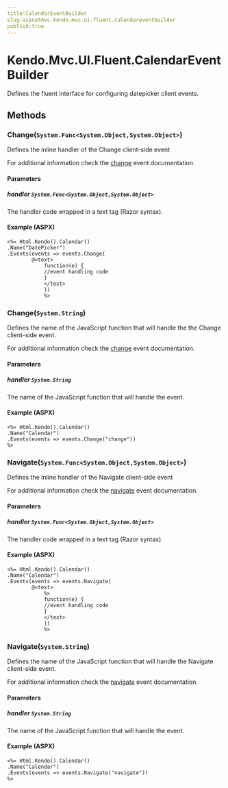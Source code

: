 ```yaml
---
title:CalendarEventBuilder
slug:aspnetmvc-kendo.mvc.ui.fluent.calendareventbuilder
publish:true
---
```


# Kendo.Mvc.UI.Fluent.CalendarEventBuilder
Defines the fluent interface for configuring datepicker client events.



## Methods

### Change(`System.Func<System.Object,System.Object>`)
Defines the inline handler of the Change client-side event

For additional information check the [change](/api/web/calendar#events-change) event documentation.


#### Parameters

##### handler `System.Func<System.Object,System.Object>`
The handler code wrapped in a text tag (Razor syntax).




#### Example (ASPX)
    <%= Html.Kendo().Calendar()
    .Name("DatePicker")
    .Events(events => events.Change(
            @<text>
                function(e) {
                //event handling code
                }
                </text>
                ))
                %>


### Change(`System.String`)
Defines the name of the JavaScript function that will handle the the Change client-side event.

For additional information check the [change](/api/web/calendar#events-change) event documentation.


#### Parameters

##### handler `System.String`
The name of the JavaScript function that will handle the event.




#### Example (ASPX)
    <%= Html.Kendo().Calendar()
    .Name("Calendar")
    .Events(events => events.Change("change"))
    %>


### Navigate(`System.Func<System.Object,System.Object>`)
Defines the inline handler of the Navigate client-side event

For additional information check the [navigate](/api/web/calendar#events-navigate) event documentation.


#### Parameters

##### handler `System.Func<System.Object,System.Object>`
The handler code wrapped in a text tag (Razor syntax).




#### Example (ASPX)
    <%= Html.Kendo().Calendar()
    .Name("Calendar")
    .Events(events => events.Navigate(
            @<text>
                %>
                function(e) {
                //event handling code
                }
                </text>
                ))
                %>


### Navigate(`System.String`)
Defines the name of the JavaScript function that will handle the Navigate client-side event.

For additional information check the [navigate](/api/web/calendar#events-navigate) event documentation.


#### Parameters

##### handler `System.String`
The name of the JavaScript function that will handle the event.




#### Example (ASPX)
    <%= Html.Kendo().Calendar()
    .Name("Calendar")
    .Events(events => events.Navigate("navigate"))
    %>



